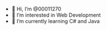 - 👋 Hi, I’m @00011270
- 👀 I’m interested in Web Development
- 🌱 I’m currently learning C# and Java

<!---
00011270/00011270 is a ✨ special ✨ repository because its `README.md` (this file) appears on your GitHub profile.
You can click the Preview link to take a look at your changes.
--->
